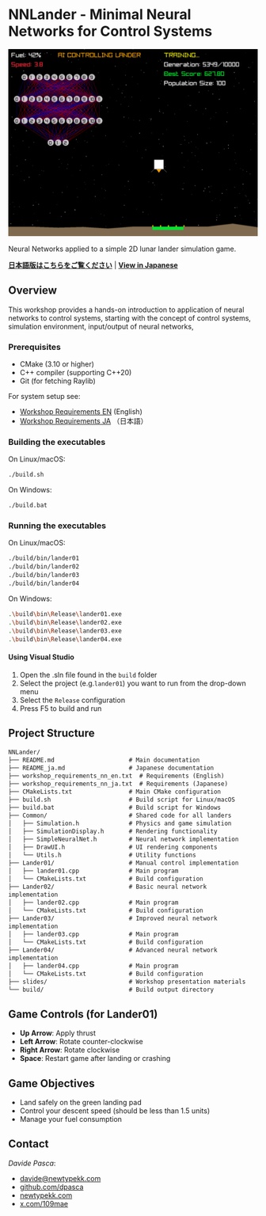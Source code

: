 # NNLander - Minimal Neural Networks for Control Systems

![NNLander Screenshot](screenshot.png)

Neural Networks applied to a simple 2D lunar lander simulation game.

**[日本語版はこちらをご覧ください](README_ja.md)** | **[View in Japanese](README_ja.md)**

## Overview

This workshop provides a hands-on introduction to application of neural networks to control systems,
starting with the concept of control systems, simulation environment, input/output of neural networks,

### Prerequisites

- CMake (3.10 or higher)
- C++ compiler (supporting C++20)
- Git (for fetching Raylib)

For system setup see:
- [Workshop Requirements EN](workshop_requirements_nn_en.txt) (English)
- [Workshop Requirements JA](workshop_requirements_nn_ja.txt) （日本語）

### Building the executables

On Linux/macOS:
```bash
./build.sh
```

On Windows:
```bash
./build.bat
```

### Running the executables

On Linux/macOS:
```bash
./build/bin/lander01
./build/bin/lander02
./build/bin/lander03
./build/bin/lander04
```

On Windows:
```bash
.\build\bin\Release\lander01.exe
.\build\bin\Release\lander02.exe
.\build\bin\Release\lander03.exe
.\build\bin\Release\lander04.exe
```

#### Using Visual Studio

1. Open the .sln file found in the `build` folder
2. Select the project (e.g.`lander01`) you want to run from the drop-down menu
3. Select the `Release` configuration
4. Press F5 to build and run

## Project Structure

```
NNLander/
├── README.md                     # Main documentation
├── README_ja.md                  # Japanese documentation
├── workshop_requirements_nn_en.txt  # Requirements (English)
├── workshop_requirements_nn_ja.txt  # Requirements (Japanese)
├── CMakeLists.txt                # Main CMake configuration
├── build.sh                      # Build script for Linux/macOS
├── build.bat                     # Build script for Windows
├── Common/                       # Shared code for all landers
│   ├── Simulation.h              # Physics and game simulation
│   ├── SimulationDisplay.h       # Rendering functionality
│   ├── SimpleNeuralNet.h         # Neural network implementation
│   ├── DrawUI.h                  # UI rendering components
│   └── Utils.h                   # Utility functions
├── Lander01/                     # Manual control implementation
│   ├── lander01.cpp              # Main program
│   └── CMakeLists.txt            # Build configuration
├── Lander02/                     # Basic neural network implementation
│   ├── lander02.cpp              # Main program
│   └── CMakeLists.txt            # Build configuration
├── Lander03/                     # Improved neural network implementation
│   ├── lander03.cpp              # Main program
│   └── CMakeLists.txt            # Build configuration
├── Lander04/                     # Advanced neural network implementation
│   ├── lander04.cpp              # Main program
│   └── CMakeLists.txt            # Build configuration
├── slides/                       # Workshop presentation materials
└── build/                        # Build output directory
```

## Game Controls (for Lander01)

- **Up Arrow**: Apply thrust
- **Left Arrow**: Rotate counter-clockwise
- **Right Arrow**: Rotate clockwise
- **Space**: Restart game after landing or crashing

## Game Objectives

- Land safely on the green landing pad
- Control your descent speed (should be less than 1.5 units)
- Manage your fuel consumption

## Contact

*Davide Pasca*:
- [davide@newtypekk.com](mailto:davide@newtypekk.com)
- [github.com/dpasca](https://github.com/dpasca)
- [newtypekk.com](https://newtypekk.com)
- [x.com/109mae](https://x.com/109mae)